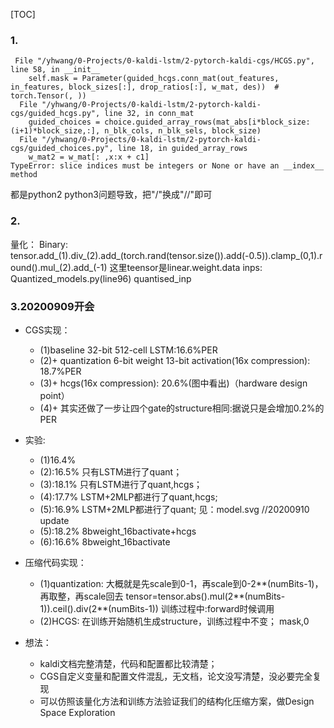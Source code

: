 [TOC]
### 1. 
```
 File "/yhwang/0-Projects/0-kaldi-lstm/2-pytorch-kaldi-cgs/HCGS.py", line 58, in __init__
    self.mask = Parameter(guided_hcgs.conn_mat(out_features, in_features, block_sizes[:], drop_ratios[:], w_mat, des))  # torch.Tensor(, ))
  File "/yhwang/0-Projects/0-kaldi-lstm/2-pytorch-kaldi-cgs/guided_hcgs.py", line 32, in conn_mat
    guided_choices = choice.guided_array_rows(mat_abs[i*block_size:(i+1)*block_size,:], n_blk_cols, n_blk_sels, block_size)
  File "/yhwang/0-Projects/0-kaldi-lstm/2-pytorch-kaldi-cgs/guided_choices.py", line 18, in guided_array_rows
    w_mat2 = w_mat[: ,x:x + c1]
TypeError: slice indices must be integers or None or have an __index__ method
```
都是python2 python3问题导致，把"/"换成"//"即可

### 2.
量化：
Binary:
tensor.add_(1).div_(2).add_(torch.rand(tensor.size()).add(-0.5)).clamp_(0,1).round().mul_(2).add_(-1)
这里teensor是linear.weight.data
inps:
Quantized_models.py(line96) quantised_inp 

### 3.20200909开会
* CGS实现：
    * (1)baseline 32-bit 512-cell LSTM:16.6%PER
    * (2)+ quantization 6-bit weight 13-bit activation(16x compression): 18.7%PER 
    * (3)+ hcgs(16x compression): 20.6%(图中看出)（hardware design point）
    * (4)+ 其实还做了一步让四个gate的structure相同:据说只是会增加0.2%的PER
* 实验:
    * (1)16.4%
    * (2):16.5% 只有LSTM进行了quant；
    * (3):18.1% 只有LSTM进行了quant,hcgs；
    * (4):17.7% LSTM+2MLP都进行了quant,hcgs;
    * (5):16.9% LSTM+2MLP都进行了quant;
    见：model.svg
    //20200910 update
    * (5):18.2% 8bweight_16bactivate+hcgs
    * (6):16.6% 8bweight_16bactivate

    
* 压缩代码实现：
    * (1)quantization:
    大概就是先scale到0-1，再scale到0-2**(numBits-1)，再取整，再scale回去
    tensor=tensor.abs().mul(2**(numBits-1)).ceil().div(2**(numBits-1))
    训练过程中:forward时候调用
    * (2)HCGS:
    在训练开始随机生成structure，训练过程中不变；
    mask,0
* 想法：
    * kaldi文档完整清楚，代码和配置都比较清楚；
    * CGS自定义变量和配置文件混乱，无文档，论文没写清楚，没必要完全复现
    * 可以仿照该量化方法和训练方法验证我们的结构化压缩方案，做Design Space Exploration
    
    
    